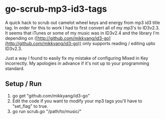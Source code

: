 go-scrub-mp3-id3-tags
=====================
A quick hack to scrub out camelot wheel keys and energy from mp3 id3 title tag. In order for this to work I had to first convert all of my mp3's to ID3v2.3. It seems that iTunes or some of my music was in ID3v2.4 and the library I'm depending on ([http://github.com/mikkyang/id3-go](http://github.com/mikkyang/id3-go)) only supports reading / editing upto ID3v2.3.

Just a way I found to easily fix my mistake of configuring Mixed in Key incorrectly. My apologies in advance if it's not up to your programming standard.

Setup / Run
-----------
1. go get "github.com/mikkyang/id3-go"
1. Edit the code if you want to modify your mp3 tags you'll have to "set_flag" to true.
1. go run scrub.go "/path/to/music/"
